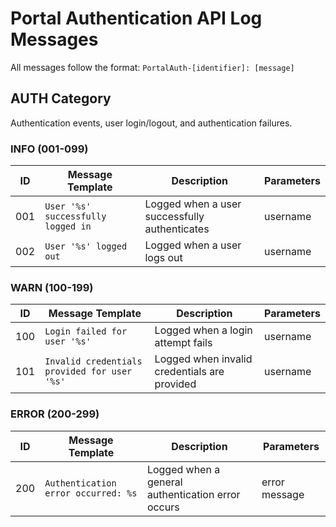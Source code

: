 # Portal Authentication API Log Messages

All messages follow the format: `PortalAuth-[identifier]: [message]`

## AUTH Category

Authentication events, user login/logout, and authentication failures.

### INFO (001-099)

| ID  | Message Template | Description | Parameters |
|-----|-----------------|-------------|------------|
| 001 | `User '%s' successfully logged in` | Logged when a user successfully authenticates | username |
| 002 | `User '%s' logged out` | Logged when a user logs out | username |

### WARN (100-199)

| ID  | Message Template | Description | Parameters |
|-----|-----------------|-------------|------------|
| 100 | `Login failed for user '%s'` | Logged when a login attempt fails | username |
| 101 | `Invalid credentials provided for user '%s'` | Logged when invalid credentials are provided | username |

### ERROR (200-299)

| ID  | Message Template | Description | Parameters |
|-----|-----------------|-------------|------------|
| 200 | `Authentication error occurred: %s` | Logged when a general authentication error occurs | error message |
